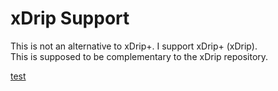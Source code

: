# xDrip Support  

This is not an alternative to xDrip+. I support xDrip+ (xDrip).  
This is supposed to be complementary to the xDrip repository.  

[test](test.md)

